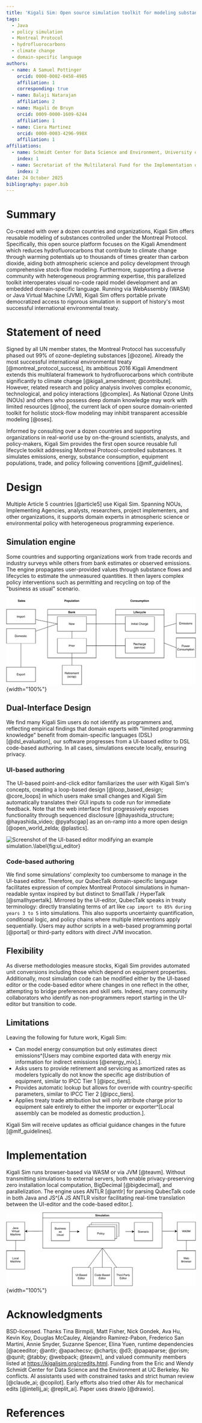 ```yaml
---
title: 'Kigali Sim: Open source simulation toolkit for modeling substances and policies related to the Montreal Protocol'
tags:
  - Java
  - policy simulation
  - Montreal Protocol
  - hydrofluorocarbons
  - climate change
  - domain-specific language
authors:
  - name: A Samuel Pottinger
    orcid: 0000-0002-0458-4985
    affiliation: 1
    corresponding: true
  - name: Balaji Natarajan
    affiliation: 2
  - name: Magali de Bruyn
    orcid: 0009-0000-1609-6244
    affiliation: 1
  - name: Ciera Martinez
    orcid: 0000-0003-4296-998X
    affiliation: 1
affiliations:
  - name: Schmidt Center for Data Science and Environment, University of California, Berkeley, California, United States of America
    index: 1
  - name: Secretariat of the Multilateral Fund for the Implementation of the Montreal Protocol, United Nations Environment Programme
    index: 2
date: 24 October 2025
bibliography: paper.bib
---
```


# Summary
Co-created with over a dozen countries and organizations, Kigali Sim offers reusable modeling of substances controlled under the Montreal Protocol. Specifically, this open source platform focuses on the Kigali Amendment which reduces hydrofluorocarbons that contribute to climate change through warming potentials up to thousands of times greater than carbon dioxide, aiding both atmospheric science and policy development through comprehensive stock-flow modeling. Furthermore, supporting a diverse community with heterogeneous programming expertise, this parallelized toolkit interoperates visual no-code rapid model development and an embedded domain-specific language. Running via WebAssembly (WASM) or Java Virtual Machine (JVM), Kigali Sim offers portable private democratized access to rigorous simulation in support of history's most successful international environmental treaty.

# Statement of need
Signed by all UN member states, the Montreal Protocol has successfully phased out 99% of ozone-depleting substances [@ozone]. Already the most successful international environmental treaty [@montreal_protocol_success], its ambitious 2016 Kigali Amendment extends this multilateral framework to hydrofluorocarbons which contribute significantly to climate change [@kigali_amendment; @contribute]. However, related research and policy analysis involves complex economic, technological, and policy interactions [@complex]. As National Ozone Units (NOUs) and others who possess deep domain knowledge may work with limited resources [@noo], the current lack of open source domain-oriented toolkit for holistic stock-flow modeling may inhibit transparent accessible modeling [@oses].

Informed by consulting over a dozen countries and supporting organizations in real-world use by on-the-ground scientists, analysts, and policy-makers, Kigali Sim provides the first open source reusable full lifecycle toolkit addressing Montreal Protocol-controlled substances. It simulates emissions, energy, substance consumption, equipment populations, trade, and policy following conventions [@mlf_guidelines].

# Design
Multiple Article 5 countries [@article5] use Kigali Sim. Spanning NOUs, Implementing Agencies, analysts, researchers, project implementers, and other organizations, it supports domain experts in atmospheric science or environmental policy with heterogeneous programming experience.

## Simulation engine
Some countries and supporting organizations work from trade records and industry surveys while others from bank estimates or observed emissions. The engine propagates user-provided values through substance flows and lifecycles to estimate the unmeasured quantities. It then layers complex policy interventions such as permitting and recycling on top of the "business as usual" scenario.

![Diagram showing data flow through Kigali Sim simulation engine from input data (trade records, bank estimates, or equipment surveys) through stock-flow calculations to output metrics.\label{fig:architecture}](KigaliEngine.svg){width="100%"}

## Dual-Interface Design
We find many Kigali Sim users do not identify as programmers and, reflecting empirical findings that domain experts with "limited programming knowledge" benefit from domain-specific languages (DSL) [@dsl_evaluation], our software progresses from a UI-based editor to DSL code-based authoring. In all cases, simulations execute locally, ensuring privacy.

### UI-based authoring
The UI-based point-and-click editor familiarizes the user with Kigali Sim's concepts, creating a loop-based design [@loop_based_design; @core_loops] in which users make small changes and Kigali Sim automatically translates their GUI inputs to code run for immediate feedback. Note that the web interface first progressively exposes functionality through sequenced disclosure [@hayashida_structure; @hayashida_video; @pyafscgap] as an on-ramp into a more open design [@open_world_zelda; @plastics].

![Screenshot of the UI-based editor modifying an example simulation.\label{fig:ui_editor}](KigaliEditor.png)

### Code-based authoring
We find some simulations' complexity too cumbersome to manage in the UI-based editor. Therefore, our QubecTalk domain-specific language facilitates expression of complex Montreal Protocol simulations in human-readable syntax inspired by but distinct to SmallTalk / HyperTalk [@smallhypertalk]. Mirrored by the UI-editor, QubecTalk speaks in treaty terminology: directly translating terms of art like `cap import to 85% during years 3 to 5` into simulations. This also supports uncertainty quantification, conditional logic, and policy chains where multiple interventions apply sequentially. Users may author scripts in a web-based programming portal [@portal] or third-party editors with direct JVM invocation.

## Flexibility
As diverse methodologies measure stocks, Kigali Sim provides automated unit conversions including those which depend on equipment properties. Additionally, most simulation code can be modified either by the UI-based editor or the code-based editor where changes in one reflect in the other, attempting to bridge preferences and skill sets. Indeed, many community collaborators who identify as non-programmers report starting in the UI-editor but transition to code.

## Limitations
Leaving the following for future work, Kigali Sim:

 - Can model energy consumption but only estimates direct emissions^[Users may combine exported data with energy mix information for indirect emissions [@energy_mix].].
 - Asks users to provide retirement and servicing as amortized rates as modelers typically do not know the specific age distribution of equipment, similar to IPCC Tier 1 [@ipcc_tiers].
 - Provides automatic lookup but allows for override with country-specific parameters, similar to IPCC Tier 2 [@ipcc_tiers].
 - Applies treaty trade attribution but will only attribute charge prior to equipment sale entirely to either the importer or exporter^[Local assembly can be modeled as domestic production.].

Kigali Sim will receive updates as official guidance changes in the future [@mlf_guidelines].

# Implementation
Kigali Sim runs browser-based via WASM or via JVM [@teavm]. Without transmitting simulations to external servers, both enable privacy-preserving zero installation local computation, BigDecimal [@bigdecimal], and parallelization. The engine uses ANTLR [@antlr] for parsing QubecTalk code in both Java and JS^[A JS ANTLR visitor facilitating real-time translation between the UI-editor and the code-based editor.].

![Diagram describing multi-modal execution in which simulations run across different platforms.\label{fig:execution}](KigaliExecution.svg){width="100%"}

# Acknowledgments
BSD-licensed. Thanks Tina Birmpili, Matt Fisher, Nick Gondek, Ava Hu, Kevin Koy, Douglas McCauley, Alejandro Ramirez-Pabon, Frederico San Martini, Annie Snyder, Suzanne Spencer, Elina Yuen, runtime dependencies [@aceeditor; @antlr; @apachecsv; @chartjs; @d3; @papaparse; @prism; @qunit; @tabby; @webpack; @teavm], and valued community members listed at https://kigalisim.org/credits.html. Funding from the Eric and Wendy Schmidt Center for Data Science and the Environment at UC Berkeley. No conflicts. AI assistants used with constrained tasks and strict human review [@claude_ai; @copilot]. Early efforts also tried other AIs for mechanical edits [@intellij_ai; @replit_ai]. Paper uses drawio [@drawio].

# References
